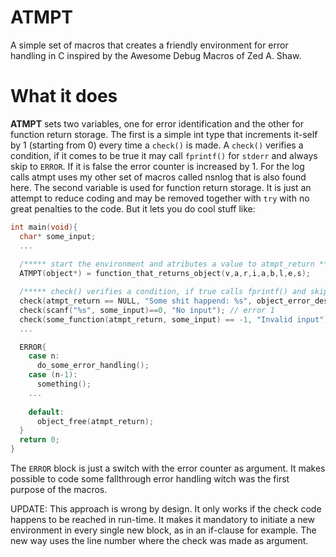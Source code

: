 # ATMPT
A simple set of macros that creates a friendly environment for error handling in C inspired by the Awesome Debug Macros of Zed A. Shaw. 

# What it does
**ATMPT** sets two variables, one for error identification and the other for function return storage. The first is a simple int type that increments it-self by 1 (starting from 0) every time a `check()` is made. A `check()` verifies a condition, if it comes to be true it may call `fprintf()` for `stderr` and always skip to `ERROR`. If it is false the error counter is increased by 1. For the log calls atmpt uses my other set of macros called nsnlog that is also found here.
The second variable is used for function return storage. It is just an attempt to reduce coding and may be removed together with `try` with no great penalties to the code. But it lets you do cool stuff like:

```C
int main(void){ 
  char* some_input;
  ...
  
  /***** start the environment and atributes a value to atmpt_return *****/
  ATMPT(object*) = function_that_returns_object(v,a,r,i,a,b,l,e,s);

  /***** check() verifies a condition, if true calls fprintf() and skip to ERROR() *****/
  check(atmpt_return == NULL, "Some shit happend: %s", object_error_description()); // error 0
  check(scanf("%s", some_input)==0, "No input"); // error 1
  check(some_function(atmpt_return, some_input) == -1, "Invalid input"); // error 2
  ...

  ERROR{
    case n:
      do_some_error_handling();
    case (n-1):
      something();
    ...
    
    default:
      object_free(atmpt_return);
  }
  return 0;
}
```
The `ERROR` block is just a switch with the error counter as argument. It makes possible to code some fallthrough error handling witch was the first purpose of the macros.

UPDATE: This approach is wrong by design. It only works if the check code happens to be reached in run-time. It makes it mandatory to initiate a new environment in every single new block, as in an if-clause for example. The new way uses the line number where the check was made as argument.
